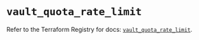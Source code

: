# `vault_quota_rate_limit`

Refer to the Terraform Registry for docs: [`vault_quota_rate_limit`](https://registry.terraform.io/providers/hashicorp/vault/4.6.0/docs/resources/quota_rate_limit).
